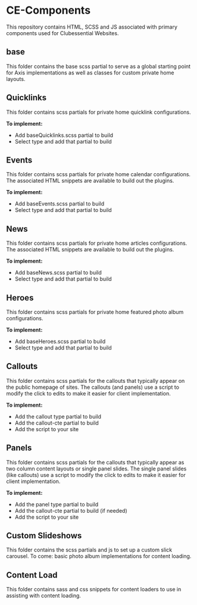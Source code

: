 # CE-Components
This repository contains HTML, SCSS and JS associated with primary components used for Clubessential Websites.

## base
This folder contains the base scss partial to serve as a global starting point for Axis implementations as well as classes for custom private home layouts.

## Quicklinks
This folder contains scss partials for private home quicklink configurations.

**To implement:**
- Add baseQuicklinks.scss partial to build
- Select type and add that partial to build

## Events
This folder contains scss partials for private home calendar configurations. The associated HTML snippets are available to build out the plugins.

**To implement:**
- Add baseEvents.scss partial to build
- Select type and add that partial to build

## News
This folder contains scss partials for private home articles configurations. The associated HTML snippets are available to build out the plugins.

**To implement:**
- Add baseNews.scss partial to build
- Select type and add that partial to build

## Heroes
This folder contains scss partials for private home featured photo album configurations.

**To implement:**
- Add baseHeroes.scss partial to build
- Select type and add that partial to build

## Callouts
This folder contains scss partials for the callouts that typically appear on the public homepage of sites. The callouts (and panels) use a script to modify the click to edits to make it easier for client implementation.

**To implement:**
- Add the callout type partial to build
- Add the callout-cte partial to build
- Add the script to your site

## Panels
This folder contains scss partials for the callouts that typically appear as two column content layouts or single panel slides. The single panel slides (like callouts) use a script to modify the click to edits to make it easier for client implementation.

**To implement:**
- Add the panel type partial to build
- Add the callout-cte partial to build (if needed)
- Add the script to your site

## Custom Slideshows
This folder contains the scss partials and js to set up a custom slick carousel. To come: basic photo album implementations for content loading.

## Content Load
This folder contains sass and css snippets for content loaders to use in assisting with content loading.
